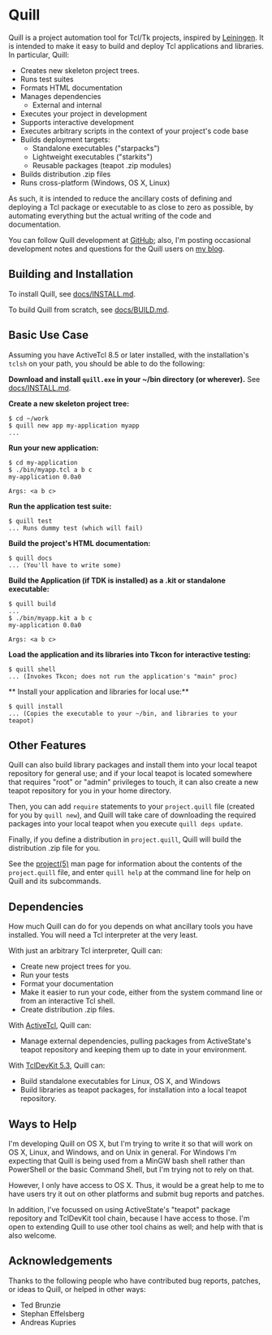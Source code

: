 # Quill

Quill is a project automation tool for Tcl/Tk projects, inspired by
[Leiningen](http://leiningen.org).  It is intended to make it easy to 
build and deploy Tcl applications and libraries.  In particular,
Quill:

* Creates new skeleton project trees.
* Runs test suites
* Formats HTML documentation
* Manages dependencies
  * External and internal
* Executes your project in development
* Supports interactive development
* Executes arbitrary scripts in the context of your project's code base
* Builds deployment targets:
  * Standalone executables ("starpacks")
  * Lightweight executables ("starkits")
  * Reusable packages (teapot .zip modules)
* Builds distribution .zip files
* Runs cross-platform (Windows, OS X, Linux)

As such, it is intended to reduce the ancillary costs of defining and
deploying a Tcl package or executable to as close to zero as possible, by
automating everything but the actual writing of the code and documentation. 

You can follow Quill development at
[GitHub](https://github.com/wduquette/tcl-quill); also, I'm posting 
occasional development notes and questions for the Quill users on 
[my blog](http://http://www.foothills.wjduquette.com/blog/).

## Building and Installation

To install Quill, see [docs/INSTALL.md](./docs/INSTALL.md).

To build Quill from scratch, see [docs/BUILD.md](./docs/BUILD.md).


## Basic Use Case

Assuming you have ActiveTcl 8.5 or later installed, with the installation's
`tclsh` on your path, you should be able to do the following:

**Download and install `quill.exe` in your ~/bin directory (or wherever).**
See [docs/INSTALL.md](./docs/INSTALL.md).

**Create a new skeleton project tree:**

```
$ cd ~/work
$ quill new app my-application myapp
...
```

**Run your new application:**

```
$ cd my-application
$ ./bin/myapp.tcl a b c
my-application 0.0a0

Args: <a b c>
```

**Run the application test suite:**

```
$ quill test
... Runs dummy test (which will fail)
```

**Build the project's HTML documentation:**

```
$ quill docs
... (You'll have to write some)
```

**Build the Application (if TDK is installed) as a .kit or standalone
executable:**

```
$ quill build
...
$ ./bin/myapp.kit a b c
my-application 0.0a0

Args: <a b c>
```

**Load the application and its libraries into Tkcon for interactive
testing:**

```
$ quill shell
... (Invokes Tkcon; does not run the application's "main" proc)
```

** Install your application and libraries for local use:**

```
$ quill install
... (Copies the executable to your ~/bin, and libraries to your teapot)
```

## Other Features

Quill can also build library packages and install them into your local
teapot repository for general use; and if your local teapot is located
somewhere that requires "root" or "admin" privileges to touch, it can
also create a new teapot repository for you in your home directory.

Then, you can add `require` statements to your `project.quill` file
(created for you by `quill new`), and Quill will take care of downloading
the required packages into your local teapot when you execute 
`quill deps update`.

Finally, if you define a distribution in `project.quill`, Quill will build
the distribution .zip file for you.

See the [project(5)](./docs/man5/project.manpage) man page for information 
about the contents of the `project.quill` file, and enter `quill help` at the
command line for help on Quill and its subcommands.

## Dependencies

How much Quill can do for you depends on what ancillary tools you have 
installed.  You will need a Tcl interpreter at the very least.

With just an arbitrary Tcl interpreter, Quill can:

* Create new project trees for you.
* Run your tests
* Format your documentation
* Make it easier to run your code, either from the system command line or 
  from an interactive Tcl shell.
* Create distribution .zip files.

With [ActiveTcl](http://www.activestate.com/activetcl), Quill can:

* Manage external dependencies, pulling packages from ActiveState's
  teapot repository and keeping them up to date in your environment.

With [TclDevKit 5.3](http://www.activestate.com/tcl-dev-kit), Quill can:

* Build standalone executables for Linux, OS X, and Windows
* Build libraries as teapot packages, for installation into a local
  teapot repository. 

## Ways to Help

I'm developing Quill on OS X, but I'm trying to write it so that will work 
on OS X, Linux, and Windows, and on Unix in general.  For Windows I'm 
expecting that Quill is being used from a MinGW bash shell rather than 
PowerShell or the basic Command Shell, but I'm trying not to rely on that.

However, I only have access to OS X.  Thus, it would be 
a great help to me to have users try it out on other platforms and submit
bug reports and patches.

In addition, I've focussed on using ActiveState's "teapot" package 
repository and TclDevKit tool chain, because I have access to those.
I'm open to extending Quill to use other tool chains as well; and help
with that is also welcome.

## Acknowledgements

Thanks to the following people who have contributed bug reports, patches,
or ideas to Quill, or helped in other ways:

* Ted Brunzie
* Stephan Effelsberg
* Andreas Kupries

